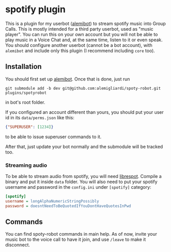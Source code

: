 # spotify plugin
This is a plugin for my userbot ([alemibot](https://github.com/alemigliardi/alemibot)) to stream spotify music into Group Calls. This is mostly intended for a third party userbot, used as "music player". You can run this on your own account but you will not be able to play music in a Voice Chat and, at the same time, listen to it or even speak. You should configure another userbot (cannot be a bot account), with `alemibot` and include only this plugin (I recommend including `core` too).

## Installation

You should first set up [alemibot](https://github.com/alemigliardi/alemibot). Once that is done, just run

	git submodule add -b dev git@github.com:alemigliardi/spoty-robot.git plugins/spotyrobot
	
in bot's root folder.

If you configured an account different than yours, you should put your user id in its `data/perms.json` like this:
```json
{"SUPERUSER": [1234]}
```
to be able to issue superuser commands to it.

After that, just update your bot normally and the submodule will be tracked too.

### Streaming audio
To be able to stream audio from spotify, you will need [librespot](https://github.com/librespot-org). Compile a binary and put it inside `data` folder. You will also need to put your spotify username and password in the `config.ini` under `[spotify]` category:
```ini
[spotify]
username = longAlphaNumericStringPossibly
password = doesntNeedToBeQuotedIfYouDontHaveQuotesInPwd
```

## Commands
You can find spoty-robot commands in main help. As of now, invite your music bot to the voice call to have it join, and use `/leave` to make it disconnect.